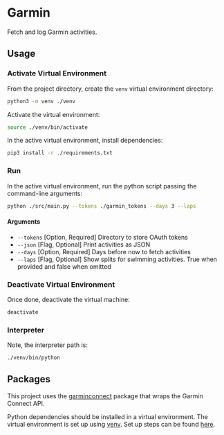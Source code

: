 # Garmin

Fetch and log Garmin activities.

## Usage

### Activate Virtual Environment

From the project directory, create the `venv` virtual environment directory:

```bash
python3 -m venv ./venv
```

Activate the virtual environment:

```bash
source ./venv/bin/activate
```

In the active virtual environment, install dependencies:

```bash
pip3 install -r ./requirements.txt
```

### Run

In the active virtual environment, run the python script passing the command-line arguments:

```bash
python ./src/main.py --tokens ./garmin_tokens --days 3 --laps
```

#### Arguments

- `--tokens` [Option, Required] Directory to store OAuth tokens
- `--json` [Flag, Optional] Print activities as JSON
- `--days` [Option, Required] Days before now to fetch activities
- `--laps` [Flag, Optional] Show splits for swimming activities. True when provided and false when omitted

### Deactivate Virtual Environment

Once done, deactivate the virtual machine:

```bash
deactivate
```

### Interpreter

Note, the interpreter path is:

```bash
./venv/bin/python
```

## Packages

This project uses the [garminconnect](https://pypi.org/project/garminconnect) package that wraps the Garmin Connect API.

Python dependencies should be installed in a virtual environment.
The virtual environment is set up using [venv](https://docs.python.org/3/library/venv.html).
Set up steps can be found [here](https://www.studytonight.com/post/python-virtual-environment-setup-on-mac-osx-easiest-way).
